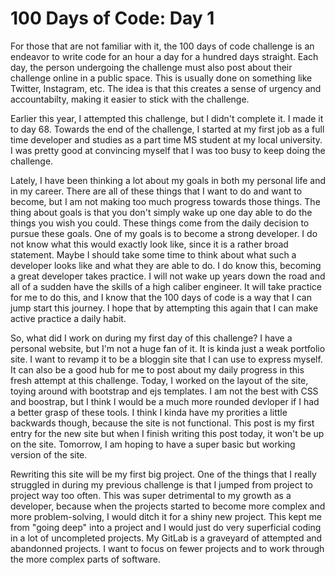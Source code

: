 # 100 Days of Code: Day 1

For those that are not familiar with it, the 100 days of code challenge is an endeavor to write code for an hour a day for a hundred days straight. 
Each day, the person undergoing the challenge must also post about their challenge online in a public space.
This is usually done on something like Twitter, Instagram, etc. 
The idea is that this creates a sense of urgency and accountabilty, making it easier to stick with the challenge. 

Earlier this year, I attempted this challenge, but I didn't complete it. 
I made it to day 68.
Towards the end of the challenge, I started at my first job as a full time developer and studies as a part time MS student at my local university. 
I was pretty good at convincing myself that I was too busy to keep doing the challenge. 

Lately, I have been thinking a lot about my goals in both my personal life and in my career.
There are all of these things that I want to do and want to become, but I am not making too much progress towards those things.
The thing about goals is that you don't simply wake up one day able to do the things you wish you could.
These things come from the daily decision to pursue these goals.
One of my goals is to become a strong developer.
I do not know what this would exactly look like, since it is a rather broad statement.
Maybe I should take some time to think about what such a developer looks like and what they are able to do. 
I do know this, becoming a great developer takes practice.
I will not wake up years down the road and all of a sudden have the skills of a high caliber engineer.
It will take practice for me to do this, and I know that the 100 days of code is a way that I can jump start this journey.
I hope that by attempting this again that I can make active practice a daily habit.

So, what did I work on during my first day of this challenge? 
I have a personal website, but I'm not a huge fan of it. 
It is kinda just a weak portfolio site.
I want to revamp it to be a bloggin site that I can use to express myself. 
It can also be a good hub for me to post about my daily progress in this fresh attempt at this challenge. 
Today, I worked on the layout of the site, toying around with bootstrap and ejs templates.
I am not the best with CSS and boostrap, but I think I would be a much more rounded devloper if I had a better grasp of these tools.
I think I kinda have my prorities a little backwards though, because the site is not functional.
This post is my first entry for the new site but when I finish writing this post today, it won't be up on the site.
Tomorrow, I am hoping to have a super basic but working version of the site.

Rewriting this site will be my first big project. 
One of the things that I really struggled in during my previous challenge is that I jumped from project to project way too often. 
This was super detrimental to my growth as a developer, because when the projects started to become more complex and more problem-solving, I would ditch it for a shiny new project. 
This kept me from "going deep" into a project and I would just do very superficial coding in a lot of uncompleted projects.
My GitLab is a graveyard of attempted and abandonned projects. 
I want to focus on fewer projects and to work through the more complex parts of software.

